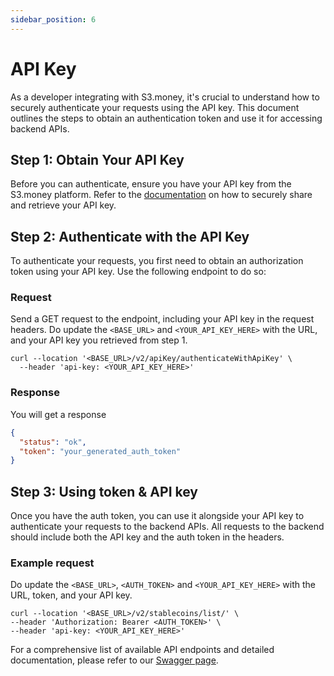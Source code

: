 ```yaml
---
sidebar_position: 6
---
```


# API Key

As a developer integrating with S3.money, it's crucial to understand how to securely authenticate your requests using the API key. This document outlines the steps to obtain an authentication token and use it for accessing backend APIs.

## Step 1: Obtain Your API Key

Before you can authenticate, ensure you have your API key from the S3.money platform. Refer to the [documentation](../../s3.money/apiKeySharing) on how to securely share and retrieve your API key.

## Step 2: Authenticate with the API Key

To authenticate your requests, you first need to obtain an authorization token using your API key. Use the following endpoint to do so:

### Request

Send a GET request to the endpoint, including your API key in the request headers. Do update the `<BASE_URL>` and `<YOUR_API_KEY_HERE>` with the URL, and your API key you retrieved from step 1.

```curl
curl --location '<BASE_URL>/v2/apiKey/authenticateWithApiKey' \
  --header 'api-key: <YOUR_API_KEY_HERE>'
```

### Response

You will get a response

```json
{
  "status": "ok",
  "token": "your_generated_auth_token"
}
```

## Step 3: Using token & API key

Once you have the auth token, you can use it alongside your API key to authenticate your requests to the backend APIs. All requests to the backend should include both the API key and the auth token in the headers.

### Example request

Do update the `<BASE_URL>`, `<AUTH_TOKEN>` and `<YOUR_API_KEY_HERE>` with the URL, token, and your API key.

```curl
curl --location '<BASE_URL>/v2/stablecoins/list/' \
--header 'Authorization: Bearer <AUTH_TOKEN>' \
--header 'api-key: <YOUR_API_KEY_HERE>'
```

For a comprehensive list of available API endpoints and detailed documentation, please refer to our [Swagger page](http://localhost:3000/api).
